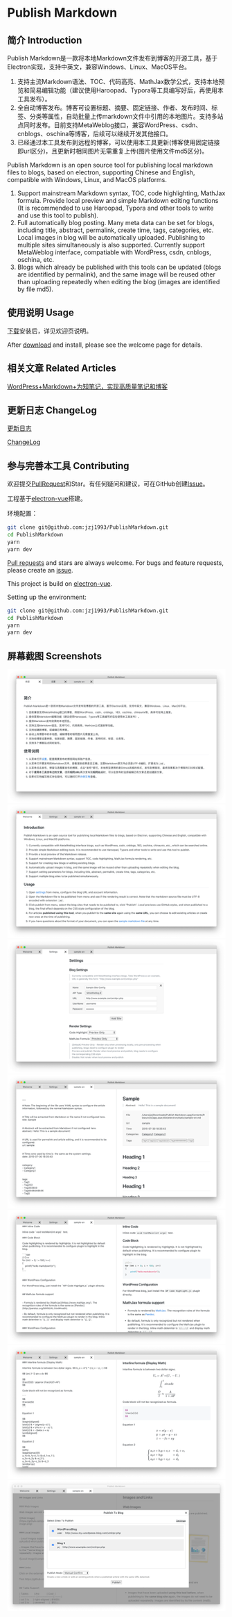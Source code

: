 # Publish Markdown

## 简介 Introduction

Publish Markdown是一款将本地Markdown文件发布到博客的开源工具，基于Electron实现，支持中英文，兼容Windows、Linux、MacOS平台。

1. 支持主流Markdown语法、TOC、代码高亮、MathJax数学公式，支持本地预览和简易编辑功能（建议使用Haroopad、Typora等工具编写好后，再使用本工具发布）。
1. 全自动博客发布。博客可设置标题、摘要、固定链接、作者、发布时间、标签、分类等属性，自动批量上传markdown文件中引用的本地图片。支持多站点同时发布。目前支持MetaWeblog接口，兼容WordPress、csdn、cnblogs、oschina等博客，后续可以继续开发其他接口。
1. 已经通过本工具发布到远程的博客，可以使用本工具更新(博客使用固定链接即url区分)，且更新时相同图片无需重复上传(图片使用文件md5区分)。


Publish Markdown is an open source tool for publishing local markdown files to blogs, based on electron, supporting Chinese and English, compatible with Windows, Linux, and MacOS platforms.

1. Support mainstream Markdown syntax, TOC, code highlighting, MathJax formula. Provide local preview and simple Markdown editing functions (It is recommended to use Haroopad, Typora and other tools to write and use this tool to publish).
1. Full automatically blog posting. Many meta data can be set for blogs, including title, abstract, permalink, create time, tags, categories, etc. Local images in blog will be automatically uploaded. Publishing to multiple sites simultaneously is also supported. Currently support MetaWeblog interface, compatiable with WordPress, csdn, cnblogs, oschina, etc.
1. Blogs which already be published with this tools can be updated (blogs are identified by permalink), and the same image will be reused other than uploading repeatedly when editing the blog (images are identified by file md5).


## 使用说明 Usage

[下载](https://github.com/jzj1993/PublishMarkdown/releases)安装后，详见欢迎页说明。

After [download](https://github.com/jzj1993/PublishMarkdown/releases) and install, please see the welcome page for details.


## 相关文章 Related Articles

[WordPress+Markdown+为知笔记，实现高质量笔记和博客](http://www.paincker.com/wp-markdown-wiz-blog)


## 更新日志 ChangeLog

[更新日志](docs/CHANGELOG.md)

[ChangeLog](docs/CHANGELOG.md)


## 参与完善本工具 Contributing

欢迎提交[PullRequest](https://github.com/jzj1993/PublishMarkdown/pulls)和Star。有任何疑问和建议，可在GitHub创建[Issue](https://github.com/jzj1993/PublishMarkdown/issues)。

工程基于[electron-vue](https://github.com/SimulatedGREG/electron-vue)搭建。

环境配置：

```bash
git clone git@github.com:jzj1993/PublishMarkdown.git
cd PublishMarkdown
yarn
yarn dev
```

[Pull requests](https://github.com/jzj1993/PublishMarkdown/pulls) and stars are always welcome. For bugs and feature requests, please create an [issue](https://github.com/jzj1993/PublishMarkdown/issues).

This project is build on [electron-vue](https://github.com/SimulatedGREG/electron-vue).

Setting up the environment:

```bash
git clone git@github.com:jzj1993/PublishMarkdown.git
cd PublishMarkdown
yarn
yarn dev
```

## 屏幕截图 Screenshots

![](docs/screenshot-1.png)
![](docs/screenshot-2.png)
![](docs/screenshot-3.png)
![](docs/screenshot-4.png)
![](docs/screenshot-5.png)
![](docs/screenshot-6.png)
![](docs/screenshot-7.png)
